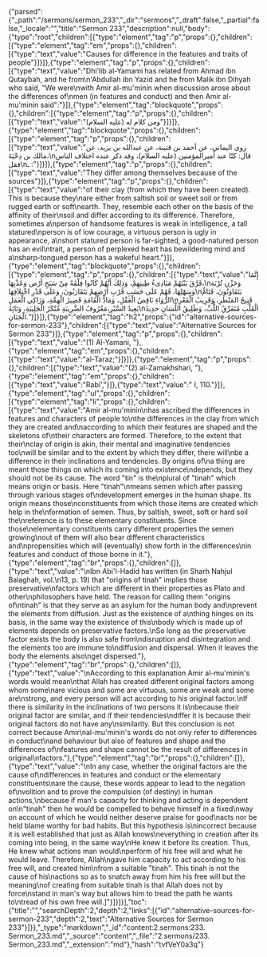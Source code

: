 {"parsed":{"_path":"/sermons/sermon_233","_dir":"sermons","_draft":false,"_partial":false,"_locale":"","title":"Sermon 233","description":null,"body":{"type":"root","children":[{"type":"element","tag":"p","props":{},"children":[{"type":"element","tag":"em","props":{},"children":[{"type":"text","value":"Causes for difference in the features and traits of people"}]}]},{"type":"element","tag":"p","props":{},"children":[{"type":"text","value":"Dhi'lib al-Yamami has related from Ahmad ibn Qutaybah, and he from\n'Abdullah ibn Yazid and he from Malik ibn Dihyah who said, \"We were\nwith Amir al-mu'minin when discussion arose about the differences of\nmen (in features and conduct) and then Amir al-mu'minin said\":"}]},{"type":"element","tag":"blockquote","props":{},"children":[{"type":"element","tag":"p","props":{},"children":[{"type":"text","value":"ومن كلام له (عليه السلام)"}]}]},{"type":"element","tag":"blockquote","props":{},"children":[{"type":"element","tag":"p","props":{},"children":[{"type":"text","value":"روى اليماني، عن أحمد بن قتيبة، عن عبدالله بن يزيد، عن مالك بن دِحْيَةَ،\nقال: كنّا عند أميرالمؤمنين (عليه السلام)، وقد ذكر عنده اختلاف الناس فقل\nـ :"}]}]},{"type":"element","tag":"p","props":{},"children":[{"type":"text","value":"They differ among themselves because of the sources"}]},{"type":"element","tag":"p","props":{},"children":[{"type":"text","value":"of their clay (from which they have been created). This is because they\nare either from saltish soil or sweet soil or from rugged earth or soft\nearth. They, resemble each other on the basis of the affinity of their\nsoil and differ according to its difference. Therefore, sometimes a\nperson of handsome features is weak in intelligence, a tall statured\nperson is of low courage, a virtuous person is ugly in appearance, a\nshort statured person is far-sighted, a good-natured person has an evil\ntrait, a person of perplexed heart has bewildering mind and a\nsharp-tongued person has a wakeful heart."}]},{"type":"element","tag":"blockquote","props":{},"children":[{"type":"element","tag":"p","props":{},"children":[{"type":"text","value":"إِنَّمَا فَرَّقَ بَيْنَهُمْ مَبَادِىءُ طِينِهِمْ، وَذلِكَ أَنَّهُمْ كَانُوا فِلْقَةً مِنْ سَبَخِ أَرْض وَعَذْبِهَا،\nوَحَزْنِ تُرْبَة وَسَهْلِهَا، فَهُمْ عَلَى حَسَبِ قُرْبِ أَرْضِهِمْ يَتَقَارَبُونَ، وَعَلَى قَدْرِ اخْتِلاَفِهَا\nيَتَفَاوَتُونَ، فَتَامُّ الرُّوَاءِ نَاقِصُ الْعَقْلِ، وَمَادُّ الْقَامَةِ قَصِيرُ الْهِمَّةِ، وَزَاكِي الْعَمَلِ\nقَبِيحُ المَنْظَرِ، وَقَرِيبُ الْقَعْرِ بَعِيدُ السَّبْرِ،مَعْرُوفُ الضَّرِيبَةِ مُنْكَرُ الْجَلِيبَةِ، وَتَائِهُ\nالْقَلْبِ مُتَفَرِّقُ اللُّبِّ، وَطَلِيقُ اللِّسَانِ حدِيدُ الْجَنَانِ."}]}]},{"type":"element","tag":"h2","props":{"id":"alternative-sources-for-sermon-233"},"children":[{"type":"text","value":"Alternative Sources for Sermon 233"}]},{"type":"element","tag":"p","props":{},"children":[{"type":"text","value":"(1) Al-Yamani, "},{"type":"element","tag":"em","props":{},"children":[{"type":"text","value":"al-Taraz;"}]}]},{"type":"element","tag":"p","props":{},"children":[{"type":"text","value":"(2) al-Zamakhshari, "},{"type":"element","tag":"em","props":{},"children":[{"type":"text","value":"Rabi',"}]},{"type":"text","value":" I, 110."}]},{"type":"element","tag":"ul","props":{},"children":[{"type":"element","tag":"li","props":{},"children":[{"type":"text","value":"Amir al-mu'minin\nhas ascribed the differences in features and characters of people to\nthe differences in the clay from which they are created and\naccording to which their features are shaped and the skeletons of\ntheir characters are formed. Therefore, to the extent that their\nclay of origin is akin, their mental and imaginative tendencies too\nwill be similar and to the extent by which they differ, there will\nbe a difference in their inclinations and tendencies. By origins of\na thing are meant those things on which its coming into existence\ndepends, but they should not be its cause. The word \"tin\" is the\nplural of \"tinah\" which means origin or basis. Here \"tinah\"\nmeans semen which after passing through various stages of\ndevelopment emerges in the human shape. Its origin means those\nconstituents from which those items are created which help in the\nformation of semen. Thus, by saltish, sweet, soft or hard soil the\nreference is to these elementary constituents. Since those\nelementary constituents carry different properties the semen growing\nout of them will also bear different characteristics and\npropensities which will (eventually) show forth in the differences\nin features and conduct of those borne in it."},{"type":"element","tag":"br","props":{},"children":[]},{"type":"text","value":"\nIbn Abi'l-Hadid has written (in Sharh Nahjul Balaghah, vol.\n13, p. 19) that \"origins of tinah\" implies those preservative\nfactors which are different in their properties as Plato and other\nphilosophers have held. The reason for calling them \"origins of\ntinah\" is that they serve as an asylum for the human body and\nprevent the elements from diffusion. Just as the existence of a\nthing hinges on its basis, in the same way the existence of this\nbody which is made up of elements depends on preservative factors.\nSo long as the preservative factor exists the body is also safe from\ndisruption and disintegration and the elements too are immune to\ndiffusion and dispersal. When it leaves the body the elements also\nget dispersed."},{"type":"element","tag":"br","props":{},"children":[]},{"type":"text","value":"\nAccording to this explanation Amir al-mu'minin's words would mean\nthat Allah has created different original factors among whom some\nare vicious and some are virtuous, some are weak and some are\nstrong, and every person will act according to his original factor.\nIf there is similarity in the inclinations of two persons it is\nbecause their original factor are similar, and if their tendencies\ndiffer it is because their original factors do not have any\nsimilarity. But this conclusion is not correct because Amir\nal-mu'minin's words do not only refer to differences in conduct\nand behaviour but also of features and shape and the differences of\nfeatures and shape cannot be the result of differences in original\nfactors."},{"type":"element","tag":"br","props":{},"children":[]},{"type":"text","value":"\nIn any case, whether the original factors are the cause of\ndifferences in features and conduct or the elementary constituents\nare the cause, these words appear to lead to the negation of\nvolition and to prove the compulsion (of destiny) in human actions,\nbecause if man's capacity for thinking and acting is dependent on\n\"tinah\" then he would be compelled to behave himself in a fixed\nway on account of which he would neither deserve praise for good\nacts nor be held blame worthy for bad habits. But this hypothesis is\nincorrect because it is well established that just as Allah knows\neverything in creation after its coming into being, in the same way\nHe knew it before its creation. Thus, He knew what actions man would\nperform of his free will and what he would leave. Therefore, Allah\ngave him capacity to act according to his free will, and created him\nfrom a suitable \"tinah\". This tinah is not the cause of his\nactions so as to snatch away from him his free will but the meaning\nof creating from suitable tinah is that Allah does not by force\nstand in man's way but allows him to tread the path he wants to\ntread of his own free will.]"}]}]}],"toc":{"title":"","searchDepth":2,"depth":2,"links":[{"id":"alternative-sources-for-sermon-233","depth":2,"text":"Alternative Sources for Sermon 233"}]}},"_type":"markdown","_id":"content:2.sermons:233. Sermon_233.md","_source":"content","_file":"2.sermons/233. Sermon_233.md","_extension":"md"},"hash":"tvfVeY0a3q"}